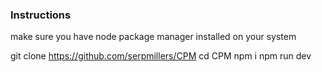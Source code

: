 ### Instructions
make sure you have node package manager installed on your system


git clone https://github.com/serpmillers/CPM
cd CPM
npm i
npm run dev